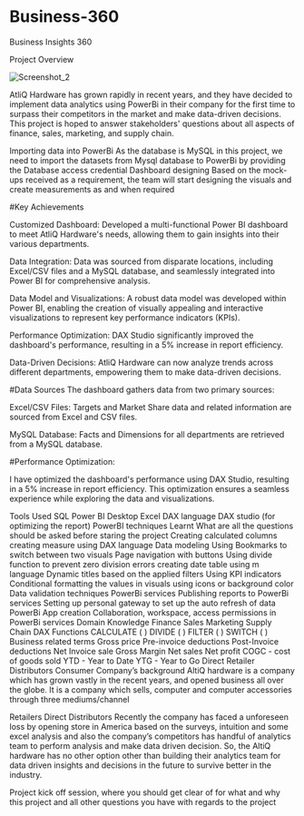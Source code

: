 # Business-360

Business Insights 360

Project Overview

![Screenshot_2](https://github.com/user-attachments/assets/1097b776-2393-4a3b-b691-7c52fd917385)



AtliQ Hardware has grown rapidly in recent years, and they have decided to implement data analytics using PowerBi in their company for the first time to surpass their competitors in the market and make data-driven decisions. This project is hoped to answer stakeholders' questions about all aspects of finance, sales, marketing, and supply chain.

Importing data into PowerBi
As the database is MySQL in this project, we need to import the datasets from Mysql database to PowerBi by providing the Database access credential
Dashboard designing
Based on the mock-ups received as a requirement, the team will start designing the visuals and create measurements as and when required

#Key Achievements

Customized Dashboard: Developed a multi-functional Power BI dashboard to meet AtliQ Hardware's needs, allowing them to gain insights into their various departments.

Data Integration: Data was sourced from disparate locations, including Excel/CSV files and a MySQL database, and seamlessly integrated into Power BI for comprehensive analysis.

Data Model and Visualizations: A robust data model was developed within Power BI, enabling the creation of visually appealing and interactive visualizations to represent key performance indicators (KPIs).

Performance Optimization: DAX Studio significantly improved the dashboard's performance, resulting in a 5% increase in report efficiency.

Data-Driven Decisions: AtliQ Hardware can now analyze trends across different departments, empowering them to make data-driven decisions.

#Data Sources The dashboard gathers data from two primary sources:

Excel/CSV Files: Targets and Market Share data and related information are sourced from Excel and CSV files.

MySQL Database: Facts and Dimensions for all departments are retrieved from a MySQL database.

#Performance Optimization:

I have optimized the dashboard's performance using DAX Studio, resulting in a 5% increase in report efficiency. This optimization ensures a seamless experience while exploring the data and visualizations.


Tools Used
SQL
Power BI Desktop
Excel
DAX language
DAX studio (for optimizing the report)
PowerBI techniques Learnt
What are all the questions should be asked before staring the project
Creating calculated columns
creating measure using DAX language
Data modeling
Using Bookmarks to switch between two visuals
Page navigation with buttons
Using divide function to prevent zero division errors
creating date table using m language
Dynamic titles based on the applied filters
Using KPI indicators
Conditional formatting the values in visuals using icons or background color
Data validation techniques
PowerBi services
Publishing reports to PowerBi services
Setting up personal gateway to set up the auto refresh of data
PowerBi App creation
Collaboration, workspace, access permissions in PowerBi services
Domain Knowledge
Finance
Sales
Marketing
Supply Chain
DAX Functions
CALCULATE ( )
DIVIDE ( )
FILTER ( )
SWITCH ( )
Business related terms
Gross price
Pre-invoice deductions
Post-Invoice deductions
Net Invoice sale
Gross Margin
Net sales
Net profit
COGC - cost of goods sold
YTD - Year to Date
YTG - Year to Go
Direct
Retailer
Distributors
Consumer
Company’s background
AltiQ hardware is a company which has grown vastly in the recent years, and opened business all over the globe. It is a company which sells, computer and computer accessories through three mediums/channel

Retailers
Direct
Distributors
Recently the company has faced a unforeseen loss by opening store in America based on the surveys, intuition and some excel analysis and also the company’s competitors has handful of analytics team to perform analysis and make data driven decision. So, the AltiQ hardware has no other option other than building their analytics team for data driven insights and decisions in the future to survive better in the industry.

Project kick off session, where you should get clear of for what and why this project and all other questions you have with regards to the project



